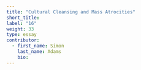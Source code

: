 ```yaml
---
title: "Cultural Cleansing and Mass Atrocities"
short_title:
label: "16"
weight: 33
type: essay
contributor:
  - first_name: Simon
    last_name: Adams
    bio:
---
```

